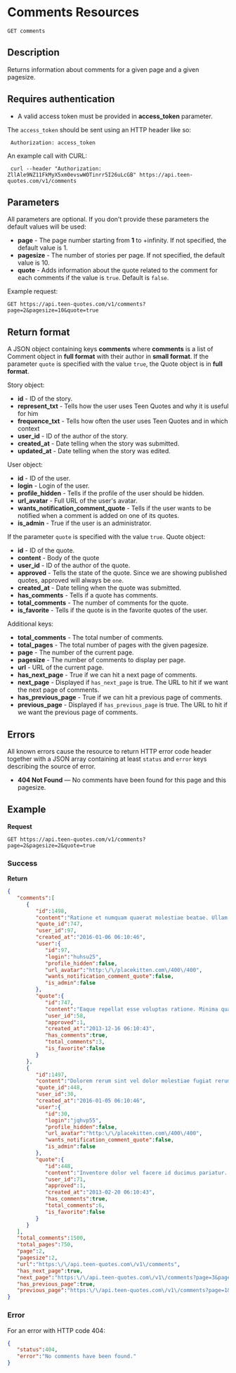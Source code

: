 # Comments Resources

    GET comments

## Description
Returns information about comments for a given page and a given pagesize.

## Requires authentication
* A valid access token must be provided in **access_token** parameter.

The `access_token` should be sent using an HTTP header like so:

     Authorization: access_token

An example call with CURL:

     curl --header "Authorization: ZllAle9NZ11FkMyX5xm0evswWOTinrr5I26uLcGB" https://api.teen-quotes.com/v1/comments

## Parameters
All parameters are optional. If you don't provide these parameters the default values will be used:

- **page** - The page number starting from **1** to +infinity. If not specified, the default value is 1.
- **pagesize** - The number of stories per page. If not specified, the default value is 10.
- **quote** - Adds information about the quote related to the comment for each comments if the value is `true`. Default is `false`.

Example request:

    GET https://api.teen-quotes.com/v1/comments?page=2&pagesize=10&quote=true

## Return format
A JSON object containing keys **comments** where **comments** is a list of Comment object in **full format** with their author in **small format**. If the parameter `quote` is specified with the value `true`, the Quote object is in **full format**.

Story object:

- **id** - ID of the story.
- **represent_txt** - Tells how the user uses Teen Quotes and why it is useful for him
- **frequence_txt** - Tells how often the user uses Teen Quotes and in which context
- **user_id** - ID of the author of the story.
- **created_at** - Date telling when the story was submitted.
- **updated_at** - Date telling when the story was edited.


User object:

- **id** - ID of the user.
- **login** - Login of the user.
- **profile_hidden** - Tells if the profile of the user should be hidden.
- **url_avatar** - Full URL of the user's avatar.
- **wants_notification_comment_quote** - Tells if the user wants to be notified when a comment is added on one of its quotes.
- **is_admin** - True if the user is an administrator.

If the parameter `quote` is specified with the value `true`. Quote object:

- **id** - ID of the quote.
- **content** - Body of the quote
- **user_id** - ID of the author of the quote.
- **approved** - Tells the state of the quote. Since we are showing published quotes, approved will always be `one`.
- **created_at** - Date telling when the quote was submitted.
- **has_comments** - Tells if a quote has comments.
- **total_comments** - The number of comments for the quote.
- **is_favorite** - Tells if the quote is in the favorite quotes of the user.


Additional keys:

- **total_comments** - The total number of comments.
- **total_pages** - The total number of pages with the given pagesize.
- **page** - The number of the current page.
- **pagesize** - The number of comments to display per page.
- **url** - URL of the current page.
- **has_next_page** - True if we can hit a next page of comments.
- **next_page** - Displayed if `has_next_page` is true. The URL to hit if we want the next page of comments.
- **has_previous_page** - True if we can hit a previous page of comments.
- **previous_page** - Displayed if `has_previous_page` is true. The URL to hit if we want the previous page of comments.

## Errors
All known errors cause the resource to return HTTP error code header together with a JSON array containing at least `status` and `error` keys describing the source of error.

- **404 Not Found** — No comments have been found for this page and this pagesize.

## Example
**Request**

    GET https://api.teen-quotes.com/v1/comments?page=2&pagesize=2&quote=true

### Success
**Return**
``` json
{
   "comments":[
      {
         "id":1498,
         "content":"Ratione et numquam quaerat molestiae beatae. Ullam autem fuga aliquid est excepturi eos. Autem iure fugit consequatur. Quae esse sed saepe eligendi a est laboriosam eos. Facere ducimus ipsa aliquam totam praesentium.",
         "quote_id":747,
         "user_id":97,
         "created_at":"2016-01-06 06:10:46",
         "user":{
            "id":97,
            "login":"huhsu25",
            "profile_hidden":false,
            "url_avatar":"http:\/\/placekitten.com\/400\/400",
            "wants_notification_comment_quote":false,
            "is_admin":false
         },
         "quote":{
            "id":747,
            "content":"Eaque repellat esse voluptas ratione. Minima quam rerum eius voluptatem quia. Doloremque eos aut quis quae. Dicta fugit odit ut fuga dolor odit dolor. Eius nam sint quo libero.",
            "user_id":58,
            "approved":1,
            "created_at":"2013-12-16 06:10:43",
            "has_comments":true,
            "total_comments":3,
            "is_favorite":false
         }
      },
      {
         "id":1497,
         "content":"Dolorem rerum sint vel dolor molestiae fugiat rerum quia. Enim reiciendis ipsa consectetur est vero. Exercitationem et aut aut voluptate temporibus ut.",
         "quote_id":448,
         "user_id":30,
         "created_at":"2016-01-05 06:10:46",
         "user":{
            "id":30,
            "login":"jqhvp55",
            "profile_hidden":false,
            "url_avatar":"http:\/\/placekitten.com\/400\/400",
            "wants_notification_comment_quote":false,
            "is_admin":false
         },
         "quote":{
            "id":448,
            "content":"Inventore dolor vel facere id ducimus pariatur. Sed ipsum consequuntur eos voluptas nesciunt quia.",
            "user_id":71,
            "approved":1,
            "created_at":"2013-02-20 06:10:43",
            "has_comments":true,
            "total_comments":6,
            "is_favorite":false
         }
      }
   ],
   "total_comments":1500,
   "total_pages":750,
   "page":2,
   "pagesize":2,
   "url":"https:\/\/api.teen-quotes.com\/v1\/comments",
   "has_next_page":true,
   "next_page":"https:\/\/api.teen-quotes.com\/v1\/comments?page=3&pagesize=2&quote=true",
   "has_previous_page":true,
   "previous_page":"https:\/\/api.teen-quotes.com\/v1\/comments?page=1&pagesize=2&quote=true"
}
```

### Error
For an error with HTTP code 404:
``` json
{
   "status":404,
   "error":"No comments have been found."
}
```